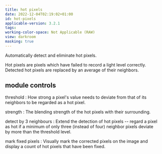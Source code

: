 ```yaml
---
title: hot pixels
date: 2022-12-04T02:19:02+01:00
id: hot-pixels
applicable-version: 3.2.1
tags:
working-color-space: Not Applicable (RAW)
view: darkroom
masking: true
---
```


Automatically detect and eliminate hot pixels.

Hot pixels are pixels which have failed to record a light level correctly. Detected hot pixels are replaced by an average of their neighbors.

## module controls

threshold
: How strong a pixel's value needs to deviate from that of its neighbors to be regarded as a hot pixel.

strength
: The blending strength of the hot pixels with their surrounding.

detect by 3 neighbours
: Extend the detection of hot pixels -- regard a pixel as hot if a minimum of only three (instead of four) neighbor pixels deviate by more than the threshold level.

mark fixed pixels
: Visually mark the corrected pixels on the image and display a count of hot pixels that have been fixed.

